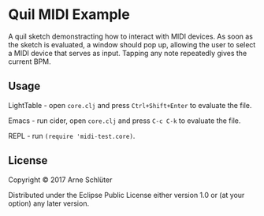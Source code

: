 # Quil MIDI Example

A quil sketch demonstracting how to interact with MIDI devices. As soon as the sketch is evaluated, a window should pop up, allowing the user to select a MIDI device that serves as input. Tapping any note repeatedly gives the current BPM.

## Usage

LightTable - open `core.clj` and press `Ctrl+Shift+Enter` to evaluate the file.

Emacs - run cider, open `core.clj` and press `C-c C-k` to evaluate the file.

REPL - run `(require 'midi-test.core)`.

## License

Copyright © 2017 Arne Schlüter

Distributed under the Eclipse Public License either version 1.0 or (at
your option) any later version.
